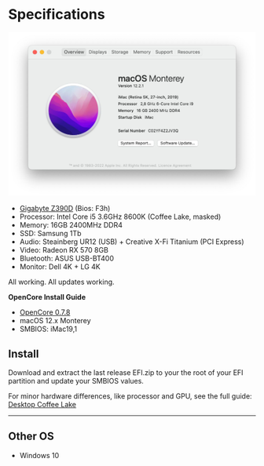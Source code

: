 # Specifications

![OpenCore for Z390D](https://github.com/antiden/opencore_z390d/blob/main/assets/info.jpg)

- [Gigabyte Z390D](https://www.gigabyte.ru/products/page/mb/z390_d#kf) (Bios: F3h)
- Processor: Intel Core i5 3.6GHz 8600K (Coffee Lake, masked)
- Memory: 16GB 2400MHz DDR4
- SSD: Samsung 1Tb
- Audio: Steainberg UR12 (USB) + Creative X-Fi Titanium (PCI Express)
- Video: Radeon RX 570 8GB
- Bluetooth: ASUS USB-BT400
- Monitor: Dell 4K + LG 4K

All working. All updates working.

**OpenCore Install Guide**

- [OpenCore 0.7.8](https://github.com/acidanthera/OpenCorePkg/releases)
- macOS 12.x Monterey
- SMBIOS: iMac19,1

## Install

Download and extract the last release EFI.zip to your the root of your EFI partition and update your SMBIOS values.

For minor hardware differences, like processor and GPU, see the full guide: [Desktop Coffee Lake](https://www.gigabyte.ru/products/page/mb/z390_d#kf)

---

## Other OS

- Windows 10
